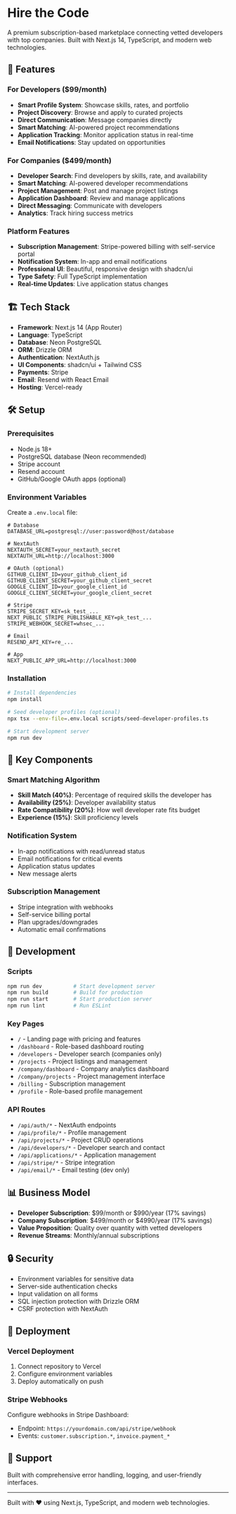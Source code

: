 # Hire the Code

A premium subscription-based marketplace connecting vetted developers with top companies. Built with Next.js 14, TypeScript, and modern web technologies.

## 🚀 Features

### For Developers ($99/month)
- **Smart Profile System**: Showcase skills, rates, and portfolio
- **Project Discovery**: Browse and apply to curated projects  
- **Direct Communication**: Message companies directly
- **Smart Matching**: AI-powered project recommendations
- **Application Tracking**: Monitor application status in real-time
- **Email Notifications**: Stay updated on opportunities

### For Companies ($499/month)
- **Developer Search**: Find developers by skills, rate, and availability
- **Smart Matching**: AI-powered developer recommendations
- **Project Management**: Post and manage project listings
- **Application Dashboard**: Review and manage applications
- **Direct Messaging**: Communicate with developers
- **Analytics**: Track hiring success metrics

### Platform Features
- **Subscription Management**: Stripe-powered billing with self-service portal
- **Notification System**: In-app and email notifications
- **Professional UI**: Beautiful, responsive design with shadcn/ui
- **Type Safety**: Full TypeScript implementation
- **Real-time Updates**: Live application status changes

## 🏗️ Tech Stack

- **Framework**: Next.js 14 (App Router)
- **Language**: TypeScript
- **Database**: Neon PostgreSQL
- **ORM**: Drizzle ORM
- **Authentication**: NextAuth.js
- **UI Components**: shadcn/ui + Tailwind CSS
- **Payments**: Stripe
- **Email**: Resend with React Email
- **Hosting**: Vercel-ready

## 🛠️ Setup

### Prerequisites
- Node.js 18+
- PostgreSQL database (Neon recommended)
- Stripe account
- Resend account
- GitHub/Google OAuth apps (optional)

### Environment Variables

Create a `.env.local` file:

```env
# Database
DATABASE_URL=postgresql://user:password@host/database

# NextAuth
NEXTAUTH_SECRET=your_nextauth_secret
NEXTAUTH_URL=http://localhost:3000

# OAuth (optional)
GITHUB_CLIENT_ID=your_github_client_id
GITHUB_CLIENT_SECRET=your_github_client_secret
GOOGLE_CLIENT_ID=your_google_client_id
GOOGLE_CLIENT_SECRET=your_google_client_secret

# Stripe
STRIPE_SECRET_KEY=sk_test_...
NEXT_PUBLIC_STRIPE_PUBLISHABLE_KEY=pk_test_...
STRIPE_WEBHOOK_SECRET=whsec_...

# Email
RESEND_API_KEY=re_...

# App
NEXT_PUBLIC_APP_URL=http://localhost:3000
```

### Installation

```bash
# Install dependencies
npm install

# Seed developer profiles (optional)
npx tsx --env-file=.env.local scripts/seed-developer-profiles.ts

# Start development server
npm run dev
```

## 🎨 Key Components

### Smart Matching Algorithm
- **Skill Match (40%)**: Percentage of required skills the developer has
- **Availability (25%)**: Developer availability status  
- **Rate Compatibility (20%)**: How well developer rate fits budget
- **Experience (15%)**: Skill proficiency levels

### Notification System
- In-app notifications with read/unread status
- Email notifications for critical events
- Application status updates
- New message alerts

### Subscription Management
- Stripe integration with webhooks
- Self-service billing portal
- Plan upgrades/downgrades
- Automatic email confirmations

## 🔧 Development

### Scripts

```bash
npm run dev          # Start development server
npm run build        # Build for production  
npm run start        # Start production server
npm run lint         # Run ESLint
```

### Key Pages

- `/` - Landing page with pricing and features
- `/dashboard` - Role-based dashboard routing
- `/developers` - Developer search (companies only)
- `/projects` - Project listings and management
- `/company/dashboard` - Company analytics dashboard
- `/company/projects` - Project management interface
- `/billing` - Subscription management
- `/profile` - Role-based profile management

### API Routes

- `/api/auth/*` - NextAuth endpoints
- `/api/profile/*` - Profile management
- `/api/projects/*` - Project CRUD operations
- `/api/developers/*` - Developer search and contact
- `/api/applications/*` - Application management
- `/api/stripe/*` - Stripe integration
- `/api/email/*` - Email testing (dev only)

## 📊 Business Model

- **Developer Subscription**: $99/month or $990/year (17% savings)
- **Company Subscription**: $499/month or $4990/year (17% savings)
- **Value Proposition**: Quality over quantity with vetted developers
- **Revenue Streams**: Monthly/annual subscriptions

## 🔒 Security

- Environment variables for sensitive data
- Server-side authentication checks
- Input validation on all forms
- SQL injection protection with Drizzle ORM
- CSRF protection with NextAuth

## 🚀 Deployment

### Vercel Deployment

1. Connect repository to Vercel
2. Configure environment variables
3. Deploy automatically on push

### Stripe Webhooks

Configure webhooks in Stripe Dashboard:
- Endpoint: `https://yourdomain.com/api/stripe/webhook`
- Events: `customer.subscription.*`, `invoice.payment_*`

## 📧 Support

Built with comprehensive error handling, logging, and user-friendly interfaces.

---

Built with ❤️ using Next.js, TypeScript, and modern web technologies.